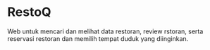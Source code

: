 # RestoQ
Web untuk mencari dan melihat data restoran, review rstoran, serta reservasi restoran dan memilih tempat duduk yang diinginkan.
